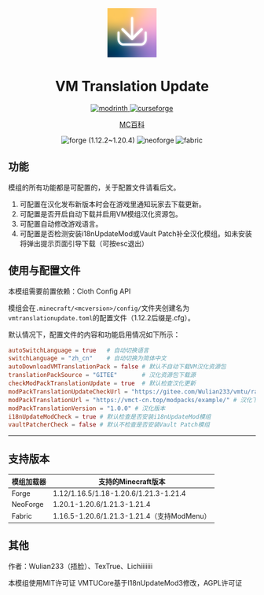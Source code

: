 <div align="center"> 
   <img height="100px" width="100px" alt="logo" src="./common/src/main/resources/icon.png"/> 
   <h1>VM Translation Update</h1>

<a href="https://modrinth.com/project/vmupdate/">
<img alt="modrinth" height="56" src="https://cdn.jsdelivr.net/npm/@intergrav/devins-badges@3/assets/cozy/available/modrinth_vector.svg">
</a>
<a href="https://www.curseforge.com/minecraft/mc-mods/vmtranslationupdate">
<img alt="curseforge" height="56" src="https://cdn.jsdelivr.net/npm/@intergrav/devins-badges@3/assets/cozy/available/curseforge_vector.svg">
</a> 

[MC百科](https://www.mcmod.cn/class/11203.html)

<img alt="forge" height="56" src="https://cdn.jsdelivr.net/npm/@intergrav/devins-badges@3/assets/cozy/supported/forge_vector.svg"> (1.12.2~1.20.4)
<img alt="neoforge" height="56" src="https://github.com/mc-wiki/minecraft-mod-heywiki/blob/master/docs/supports_neoforge.svg?raw=true">
<img alt="fabric" height="56" src="https://cdn.jsdelivr.net/npm/@intergrav/devins-badges@3/assets/cozy/supported/fabric_vector.svg">
</div>

## 功能

模组的所有功能都是可配置的，关于配置文件请看后文。

1. 可配置在汉化发布新版本时会在游戏里通知玩家去下载更新。
2. 可配置是否开启自动下载并启用VM模组汉化资源包。
3. 可配置自动修改游戏语言。
4. 可配置是否检测安装i18nUpdateMod或Vault Patch补全汉化模组。如未安装将弹出提示页面引导下载（可按esc退出）

## 使用与配置文件

本模组需要前置依赖：Cloth Config API

模组会在`.minecraft/<mcversion>/config/`文件夹创建名为`vmtranslationupdate.toml`的配置文件（1.12.2后缀是.cfg）。

默认情况下，配置文件的内容和功能启用情况如下所示：
```toml
autoSwitchLanguage = true   # 自动切换语言
switchLanguage = "zh_cn"    # 自动切换为简体中文
autoDownloadVMTranslationPack = false # 默认不自动下载VM汉化资源包
translationPackSource = "GITEE"       # 汉化资源包下载源
checkModPackTranslationUpdate = true  # 默认检查汉化更新
modPackTranslationUpdateCheckUrl = "https://gitee.com/Wulian233/vmtu/raw/main/update/example.txt" # 汉化更新检查地址
modPackTranslationUrl = "https://vmct-cn.top/modpacks/example/" # 汉化下载地址
modPackTranslationVersion = "1.0.0" # 汉化版本
i18nUpdateModCheck = true # 默认检查是否安装i18nUpdateMod模组
vaultPatcherCheck = false # 默认不检查是否安装Vault Patch模组
```

--- 

## 支持版本

| 模组加载器    | 支持的Minecraft版本                         |
|----------|----------------------------------------|
| Forge    | 1.12/1.16.5/1.18-1.20.6/1.21.3-1.21.4  |
| NeoForge | 1.20.1-1.20.6/1.21.3-1.21.4            |
| Fabric   | 1.16.5-1.20.6/1.21.3-1.21.4（支持ModMenu）|

## 其他

作者：Wulian233（捂脸）、TexTrue、Lichiiiiiii

本模组使用MIT许可证
VMTUCore基于I18nUpdateMod3修改，AGPL许可证
